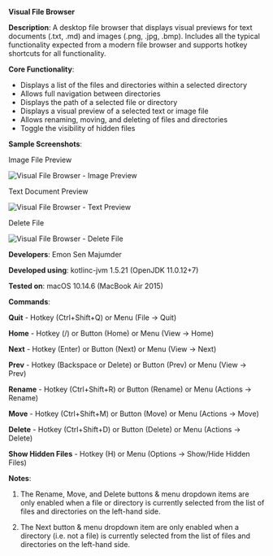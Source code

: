 **Visual File Browser**

**Description**: A desktop file browser that displays visual previews for text documents (.txt, .md) and images (.png, .jpg, .bmp). Includes all the typical functionality expected from a modern file browser and supports hotkey shortcuts for all functionality.

**Core Functionality**:
- Displays a list of the files and directories within a selected directory
- Allows full navigation between directories
- Displays the path of a selected file or directory
- Displays a visual preview of a selected text or image file
- Allows renaming, moving, and deleting of files and directories
- Toggle the visibility of hidden files

**Sample Screenshots**:

Image File Preview

![Visual File Browser - Image Preview](https://user-images.githubusercontent.com/55682406/168735363-6603c046-f82e-4e36-96fa-2d1f49c3b843.png)

Text Document Preview

![Visual File Browser - Text Preview](https://user-images.githubusercontent.com/55682406/168736544-f3d78d53-c516-48ed-9f32-cd62385b55bd.png)

Delete File

![Visual File Browser - Delete File](https://user-images.githubusercontent.com/55682406/168735829-1d086e5e-8bc9-4b08-bae3-d837f82c525b.png)

**Developers**: Emon Sen Majumder

**Developed using**: kotlinc-jvm 1.5.21 (OpenJDK 11.0.12+7)

**Tested on**: macOS 10.14.6 (MacBook Air 2015)

**Commands**:

**Quit** - Hotkey (Ctrl+Shift+Q) or Menu (File -> Quit)

**Home** - Hotkey (/) or Button (Home) or Menu (View -> Home)

**Next** - Hotkey (Enter) or Button (Next) or Menu (View -> Next)

**Prev** - Hotkey (Backspace or Delete) or Button (Prev) or Menu (View -> Prev)

**Rename** - Hotkey (Ctrl+Shift+R) or Button (Rename) or Menu (Actions -> Rename)

**Move** - Hotkey (Ctrl+Shift+M) or Button (Move) or Menu (Actions -> Move)

**Delete** - Hotkey (Ctrl+Shift+D) or Button (Delete) or Menu (Actions -> Delete)

**Show Hidden Files** - Hotkey (H) or Menu (Options -> Show/Hide Hidden Files)

**Notes**:

1. The Rename, Move, and Delete buttons & menu dropdown items are only enabled when a file or directory is currently selected from the list of files and directories on the left-hand side.

2. The Next button & menu dropdown item are only enabled when a directory (i.e. not a file) is currently selected from the list of files and directories on the left-hand side.
